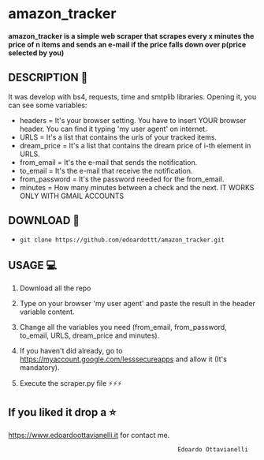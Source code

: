 # amazon_tracker

#### amazon_tracker is a simple web scraper that scrapes every x minutes the price of n items and sends an e-mail if the price falls down over p(price selected by you)

DESCRIPTION :mega:
------

It was develop with bs4, requests, time and smtplib libraries. Opening it, you can see some variables:
  - headers = It's your browser setting. You have to insert YOUR browser header. You can find it typing 'my user agent' on internet.
  - URLS = It's a list that contains the urls of your tracked items.
  - dream_price = It's a list that contains the dream price of i-th element in URLS.
  - from_email = It's the e-mail that sends the notification.
  - to_email = It's the e-mail that receive the notification.
  - from_password = It's the password needed for the from_email.
  - minutes = How many minutes between a check and the next.
  IT WORKS ONLY WITH GMAIL ACCOUNTS

DOWNLOAD :satellite:
------

- `git clone https://github.com/edoardottt/amazon_tracker.git`


USAGE :computer:
------

1) Download all the repo

2) Type on your browser 'my user agent' and paste the result in the header variable content.

3) Change all the variables you need (from_email, from_password, to_email, URLS, dream_price and minutes). 

4) If you haven't did already, go to https://myaccount.google.com/lesssecureapps and allow it (It's mandatory).

5) Execute the scraper.py file
:zap::zap::zap:

If you liked it drop a :star:
-------

https://www.edoardoottavianelli.it for contact me.

                                                    Edoardo Ottavianelli
      
  
